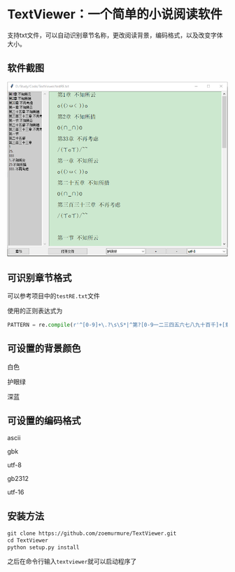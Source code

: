 # TextViewer：一个简单的小说阅读软件

支持txt文件，可以自动识别章节名称，更改阅读背景，编码格式，以及改变字体大小。

## 软件截图

![screenshot](.\docs\screenshot.png)

## 可识别章节格式

可以参考项目中的`testRE.txt`文件

使用的正则表达式为

```python
PATTERN = re.compile(r'^[0-9]+\.?\s\S*|^第?[0-9一二三四五六七八九十百千]+[章节部]\s\S*', re.MULTILINE)
```

## 可设置的背景颜色

白色

护眼绿

深蓝

## 可设置的编码格式

ascii

gbk

utf-8

gb2312

utf-16

## 安装方法

```
git clone https://github.com/zoemurmure/TextViewer.git
cd TextViewer
python setup.py install
```

之后在命令行输入`textviewer`就可以启动程序了